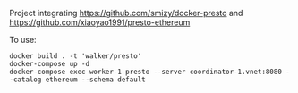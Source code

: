 Project integrating 
https://github.com/smizy/docker-presto
and
https://github.com/xiaoyao1991/presto-ethereum

To use: 

```
docker build . -t 'walker/presto'
docker-compose up -d
docker-compose exec worker-1 presto --server coordinator-1.vnet:8080 --catalog ethereum --schema default 
```
